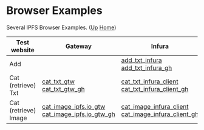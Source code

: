 # Browser Examples

Several IPFS Browser Examples. ([Up](..) [Home](..\..))

| Test website           | Gateway                                               | Infura                                                    | Browser library                                 | Local IPFS node                                    
| ---------------------- | ---------                                             | --------------------------                                | ----------------------                          | --------------                                     
| Add                    |                                                       | [add_txt_infura]<br>[add_txt_infura_gh]                   |                                                 |                                                    
| Cat (retrieve) Txt     | [cat_txt_gtw]<br>[cat_txt_gtw_gh]                     | [cat_txt_infura_client]<br>[cat_txt_infura_client_gh]     | [cat_txt_ipfs_lib]<br>[cat_txt_ipfs_lib_gh]     | [cat_txt_local_client]<br>[cat_txt_local_client_gh]
| Cat (retrieve) Image   | [cat_image_ipfs.io_gtw]<br>[cat_image_ipfs.io_gtw_gh] | [cat_image_infura_client]<br>[cat_image_infura_client_gh] | [cat_image_ipfs_lib]<br>[cat_image_ipfs_lib_gh] |                                                    


[add_txt_infura]:                https://web3examples.com/ipfs/browser_examples/add_txt_infura.html
[cat_image_infura_client]:       https://web3examples.com/ipfs/browser_examples/cat_image_infura_client.html
[cat_image_ipfs.io_gtw]:         https://web3examples.com/ipfs/browser_examples/cat_image_ipfs.io_gtw.html
[cat_image_ipfs_lib]:            https://web3examples.com/ipfs/browser_examples/cat_image_ipfs_lib.html
[cat_txt_gtw]:                   https://web3examples.com/ipfs/browser_examples/cat_txt_gtw.html
[cat_txt_infura_client]:         https://web3examples.com/ipfs/browser_examples/cat_txt_infura_client.html
[cat_txt_ipfs_lib]:              https://web3examples.com/ipfs/browser_examples/cat_txt_ipfs_lib.html
[cat_txt_local_client]:          https://web3examples.com/ipfs/browser_examples/cat_txt_local_client.html


[add_txt_infura_gh]:                https://github.com/web3examples/ipfs/tree/master/browser_examples/add_txt_infura.html
[cat_image_infura_client_gh]:       https://github.com/web3examples/ipfs/tree/master/browser_examples/cat_image_infura_client.html
[cat_image_ipfs.io_gtw_gh]:         https://github.com/web3examples/ipfs/tree/master/browser_examples/cat_image_ipfs.io_gtw.html
[cat_image_ipfs_lib_gh]:            https://github.com/web3examples/ipfs/tree/master/browser_examples/cat_image_ipfs_lib.html
[cat_txt_gtw_gh]:                   https://github.com/web3examples/ipfs/tree/master/browser_examples/cat_txt_gtw.html
[cat_txt_infura_client_gh]:         https://github.com/web3examples/ipfs/tree/master/browser_examples/cat_txt_infura_client.html
[cat_txt_ipfs_lib_gh]:              https://github.com/web3examples/ipfs/tree/master/browser_examples/cat_txt_ipfs_lib.html
[cat_txt_local_client_gh]:          https://github.com/web3examples/ipfs/tree/master/browser_examples/cat_txt_local_client.html


